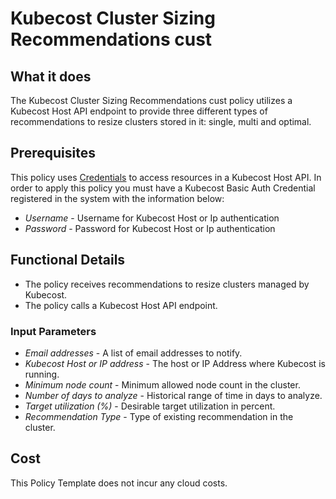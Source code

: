 # Kubecost Cluster Sizing Recommendations cust

## What it does

The Kubecost Cluster Sizing Recommendations cust policy utilizes a Kubecost Host API endpoint to provide three different types of recommendations to resize clusters stored in it: single, multi and optimal.

## Prerequisites

This policy uses [Credentials](https://docs.flexera.com/flexera/EN/Automation/ManagingCredentialsExternal.htm) to access resources in a Kubecost Host API. In order to apply this policy you must have a Kubecost Basic Auth Credential registered in the system with the information below:

- *Username* - Username for Kubecost Host or Ip authentication
- *Password* - Password for Kubecost Host or Ip authentication

## Functional Details

- The policy receives recommendations to resize clusters managed by Kubecost.
- The policy calls a Kubecost Host API endpoint.

### Input Parameters

- *Email addresses* - A list of email addresses to notify.
- *Kubecost Host or IP address* - The host or IP Address where Kubecost is running.
- *Minimum node count* - Minimum allowed node count in the cluster.
- *Number of days to analyze* - Historical range of time in days to analyze.
- *Target utilization (%)* - Desirable target utilization in percent.
- *Recommendation Type* - Type of existing recommendation in the cluster.

## Cost

This Policy Template does not incur any cloud costs.
